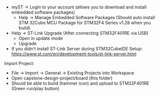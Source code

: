 - myST -> Login to your account (allows you to download and install embedded software packages)
  - Help -> Manage Embedded Software Packages (Should auto install STM 32Cube MCU Package for STM32F4 Series v1.28 when you build)
- Help -> ST-Link Upgrade (After connecting STM32F401RE via USB)
  - Open in update mode
  - Upgrade
- If you didn't install ST-Link Server during STM32CubeIDE Setup: https://www.st.com/en/development-tools/st-link-server.html

Import Project:
- File -> Import -> General -> Existing Projects into Workspace
- Open capstone-design-project/board (this folder)
- Should be able to build (hammer icon) and upload to STM32F401RE (Green run/play button)
